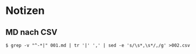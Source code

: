 Notizen
=======

MD nach CSV
-----------

```
$ grep -v "^-*|" 001.md | tr '|' ',' | sed -e 's/\s*,\s*/,/g' >002.csv
```
